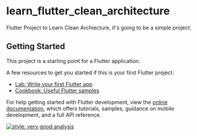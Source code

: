 # learn_flutter_clean_architecture

Flutter Project to Learn Clean Archiecture, it's going to be a simple project.

## Getting Started

This project is a starting point for a Flutter application.

A few resources to get you started if this is your first Flutter project:

- [Lab: Write your first Flutter app](https://docs.flutter.dev/get-started/codelab)
- [Cookbook: Useful Flutter samples](https://docs.flutter.dev/cookbook)

For help getting started with Flutter development, view the
[online documentation](https://docs.flutter.dev/), which offers tutorials,
samples, guidance on mobile development, and a full API reference.

[![style: very good analysis](https://img.shields.io/badge/style-very_good_analysis-B22C89.svg)](https://pub.dev/packages/very_good_analysis)